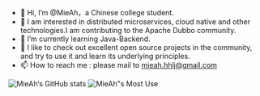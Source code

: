 - 👋 Hi, I’m @MieAh，a Chinese college student.
- 👀 I am interested in distributed microservices, cloud native and other technologies.I am contributing to the Apache Dubbo community.
- 🌱 I’m currently learning Java-Backend.
- 💞️ I like to check out excellent open source projects in the community, and try to use it and learn its underlying principles.
- 📫 How to reach me : please mail to mieah.hhlj@gmail.com

![MieAh‘s GitHub stats](https://github-readme-stats.vercel.app/api?username=MieAh&show_icons=true&theme=tokyonight)
![MieAh"s Most Use](https://github-readme-stats.vercel.app/api/top-langs/?username=MieAh&layout=compact)
